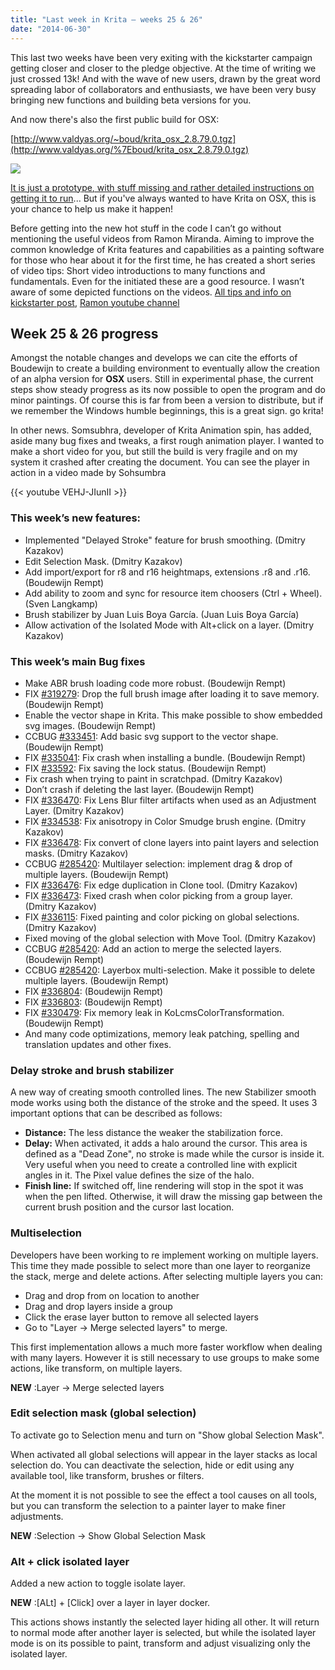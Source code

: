 ```yaml
---
title: "Last week in Krita — weeks 25 & 26"
date: "2014-06-30"
---
```


This last two weeks have been very exiting with the kickstarter campaign getting closer and closer to the pledge objective. At the time of writing we just crossed 13k! And with the wave of new users, drawn by the great word spreading labor of collaborators and enthusiasts, we have been very busy bringing new functions and building beta versions for you.

And now there's also the first public build for OSX:

[http://www.valdyas.org/~boud/krita_osx_2.8.79.0.tgz](http://www.valdyas.org/%7Eboud/krita_osx_2.8.79.0.tgz)

![](/images/posts/2014/kritaosx.jpg)

[It is just a prototype, with stuff missing and rather detailed instructions on getting it to run](https://www.kickstarter.com/projects/krita/krita-open-source-digital-painting-accelerate-deve/posts/894745)... But if you've always wanted to have Krita on OSX, this is your chance to help us make it happen!

Before getting into the new hot stuff in the code I can’t go without mentioning the useful videos from Ramon Miranda. Aiming to improve the common knowledge of Krita features and capabilities as a painting software for those who hear about it for the first time, he has created a short series of video tips: Short video introductions to many functions and fundamentals. Even for the initiated these are a good resource. I wasn’t aware of some depicted functions on the videos. [All tips and info on kickstarter post,](https://www.kickstarter.com/projects/krita/krita-open-source-digital-painting-accelerate-deve/posts/891145) [Ramon youtube channel](https://www.youtube.com/user/TheShockito)

## Week 25 & 26 progress

Amongst the notable changes and develops we can cite the efforts of Boudewijn to create a building environment to eventually allow the creation of an alpha version for **OSX** users. Still in experimental phase, the current steps show steady progress as its now possible to open the program and do minor paintings. Of course this is far from been a version to distribute, but if we remember the Windows humble beginnings, this is a great sign. go krita!

In other news. Somsubhra, developer of Krita Animation spin, has added, aside many bug fixes and tweaks, a first rough animation player. I wanted to make a short video for you, but still the build is very fragile and on my system it crashed after creating the document. You can see the player in action in a video made by Sohsumbra

{{< youtube VEHJ-JIunII >}}

### This week’s new features:

- Implemented "Delayed Stroke" feature for brush smoothing. (Dmitry Kazakov)
- Edit Selection Mask. (Dmitry Kazakov)
- Add import/export for r8 and r16 heightmaps, extensions .r8 and .r16. (Boudewijn Rempt)
- Add ability to zoom and sync for resource item choosers (Ctrl + Wheel). (Sven Langkamp)
- Brush stabilizer by Juan Luis Boya García. (Juan Luis Boya García)
- Allow activation of the Isolated Mode with Alt+click on a layer. (Dmitry Kazakov)

### This week’s main Bug fixes

- Make ABR brush loading code more robust. (Boudewijn Rempt)
- FIX [#319279](https://bugs.kde.org/show_bug.cgi?id=319279): Drop the full brush image after loading it to save memory. (Boudewijn Rempt)
- Enable the vector shape in Krita. This make possible to show embedded svg images. (Boudewijn Rempt)
- CCBUG [#333451](https://bugs.kde.org/show_bug.cgi?id=333451): Add basic svg support to the vector shape. (Boudewijn Rempt)
- FIX [#335041](https://bugs.kde.org/show_bug.cgi?id=335041): Fix crash when installing a bundle. (Boudewijn Rempt)
- FIX [#33592](https://bugs.kde.org/show_bug.cgi?id=33592): Fix saving the lock status. (Boudewijn Rempt)
- Fix crash when trying to paint in scratchpad. (Dmitry Kazakov)
- Don’t crash if deleting the last layer. (Boudewijn Rempt)
- FIX [#336470](https://bugs.kde.org/show_bug.cgi?id=336470): Fix Lens Blur filter artifacts when used as an Adjustment Layer. (Dmitry Kazakov)
- FIX [#334538](https://bugs.kde.org/show_bug.cgi?id=334538): Fix anisotropy in Color Smudge brush engine. (Dmitry Kazakov)
- FIX [#336478](https://bugs.kde.org/show_bug.cgi?id=336478): Fix convert of clone layers into paint layers and selection masks. (Dmitry Kazakov)
- CCBUG [#285420](https://bugs.kde.org/show_bug.cgi?id=285420): Multilayer selection: implement drag & drop of multiple layers. (Boudewijn Rempt)
- FIX [#336476](https://bugs.kde.org/show_bug.cgi?id=336476): Fix edge duplication in Clone tool. (Dmitry Kazakov)
- FIX [#336473](https://bugs.kde.org/show_bug.cgi?id=336473): Fixed crash when color picking from a group layer. (Dmitry Kazakov)
- FIX [#336115](https://bugs.kde.org/show_bug.cgi?id=336115): Fixed painting and color picking on global selections. (Dmitry Kazakov)
- Fixed moving of the global selection with Move Tool. (Dmitry Kazakov)
- CCBUG [#285420](https://bugs.kde.org/show_bug.cgi?id=285420): Add an action to merge the selected layers. (Boudewijn Rempt)
- CCBUG [#285420](https://bugs.kde.org/show_bug.cgi?id=285420): Layerbox multi-selection. Make it possible to delete multiple layers. (Boudewijn Rempt)
- FIX [#336804](https://bugs.kde.org/show_bug.cgi?id=336804): (Boudewijn Rempt)
- FIX [#336803](https://bugs.kde.org/show_bug.cgi?id=336803): (Boudewijn Rempt)
- FIX [#330479](https://bugs.kde.org/show_bug.cgi?id=330479): Fix memory leak in KoLcmsColorTransformation. (Boudewijn Rempt)
- And many code optimizations, memory leak patching, spelling and translation updates and other fixes.

### Delay stroke and brush stabilizer

A new way of creating smooth controlled lines. The new Stabilizer smooth mode works using both the distance of the stroke and the speed. It uses 3 important options that can be described as follows:

- **Distance:** The less distance the weaker the stabilization force.
- **Delay:** When activated, it adds a halo around the cursor. This area is defined as a "Dead Zone", no stroke is made while the cursor is inside it. Very useful when you need to create a controlled line with explicit angles in it. The Pixel value defines the size of the halo.
- **Finish line:** If switched off, line rendering will stop in the spot it was when the pen lifted. Otherwise, it will draw the missing gap between the current brush position and the cursor last location.

### Multiselection

Developers have been working to re implement working on multiple layers. This time they made possible to select more than one layer to reorganize the stack, merge and delete actions. After selecting multiple layers you can:

- Drag and drop from on location to another
- Drag and drop layers inside a group
- Click the erase layer button to remove all selected layers
- Go to "Layer -> Merge selected layers" to merge.

This first implementation allows a much more faster workflow when dealing with many layers. However it is still necessary to use groups to make some actions, like transform, on multiple layers.

**NEW** :Layer -> Merge selected layers

### Edit selection mask (global selection)

To activate go to Selection menu and turn on "Show global Selection Mask".

When activated all global selections will appear in the layer stacks as local selection do. You can deactivate the selection, hide or edit using any available tool, like transform, brushes or filters.

At the moment it is not possible to see the effect a tool causes on all tools, but you can transform the selection to a painter layer to make finer adjustments.

**NEW** :Selection -> Show Global Selection Mask

### Alt + click isolated layer

Added a new action to toggle isolate layer.

**NEW** :\[ALt\] + \[Click\] over a layer in layer docker.

This actions shows instantly the selected layer hiding all other. It will return to normal mode after another layer is selected, but while the isolated layer mode is on its possible to paint, transform and adjust visualizing only the isolated layer.
